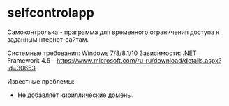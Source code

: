 # selfcontrolapp
Самоконтролька - праграмма для временного ограничения доступа к заданным нтернет-сайтам.

Системные требования: Windows 7/8/8.1/10
Зависимости: .NET Framework 4.5 - https://www.microsoft.com/ru-ru/download/details.aspx?id=30653

Известные проблемы:
- Не добавляет кириллические домены.
